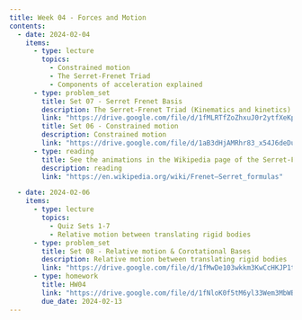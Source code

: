 ```yaml
---
title: Week 04 - Forces and Motion
contents:
  - date: 2024-02-04
    items:
      - type: lecture
        topics:
          - Constrained motion
          - The Serret-Frenet Triad
          - Components of acceleration explained
      - type: problem_set
        title: Set 07 - Serret Frenet Basis
        description: The Serret-Frenet Triad (Kinematics and kinetics)
        link: "https://drive.google.com/file/d/1fMLRTfZoZhxuJ0r2ytfXeKpjrPOrvM-M/view?usp=sharing"
        title: Set 06 - Constrained motion
        description: Constrained motion
        link: "https://drive.google.com/file/d/1aB3dHjAMRhr83_x54J6deDukcQ_Ijwtr/view?usp=sharing"
      - type: reading
        title: See the animations in the Wikipedia page of the Serret-Frenet basis
        description: reading
        link: "https://en.wikipedia.org/wiki/Frenet–Serret_formulas"

  - date: 2024-02-06
    items:
      - type: lecture
        topics:
          - Quiz Sets 1-7
          - Relative motion between translating rigid bodies
      - type: problem_set
        title: Set 08 - Relative motion & Corotational Bases
        description: Relative motion between translating rigid bodies
        link: "https://drive.google.com/file/d/1fMwDe103wkkm3KwCcHKJP1txolFj90jO/view?usp=sharing"
      - type: homework
        title: HW04
        link: "https://drive.google.com/file/d/1fNloK0f5tM6yl33Wem3MbWB8gFHk-DO8/view?usp=sharing"
        due_date: 2024-02-13
--- 
```


